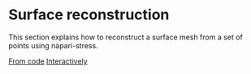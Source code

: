 # Surface reconstruction

This section explains how to reconstruct a surface mesh from a set of points using napari-stress.

[From code](glossary:surface_reconstruction:code)
[Interactively](glossary:surface_reconstruction:interactive)